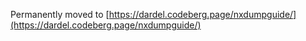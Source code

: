 Permanently moved to [https://dardel.codeberg.page/nxdumpguide/](https://dardel.codeberg.page/nxdumpguide/)